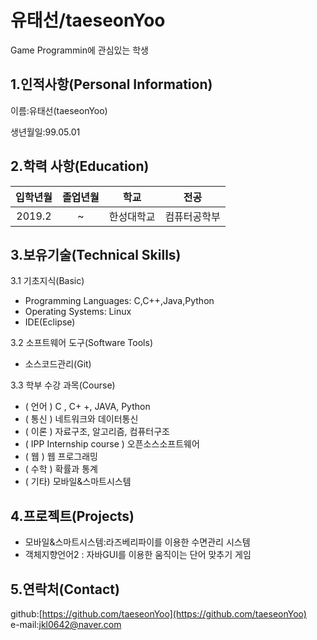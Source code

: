 # 유태선/taeseonYoo
Game Programmin에 관심있는 학생

## 1.인적사항(Personal Information)

 이름:유태선(taeseonYoo)

 생년월일:99.05.01

## 2.학력 사항(Education)
 |입학년월|졸업년월|학교|전공|
 | :---:  |:---:   |:---:|:---:|
 |2019.2 | ~ |한성대학교|컴퓨터공학부| 

## 3.보유기술(Technical Skills)
 3.1 기초지식(Basic)

  * Programming Languages: C,C++,Java,Python
  * Operating Systems: Linux
  * IDE(Eclipse)
 
 3.2 소프트웨어 도구(Software Tools)

  * 소스코드관리(Git)
 
 3.3 학부 수강 과목(Course)

  * ( 언어 ) C , C+ +, JAVA, Python
  * ( 통신 ) 네트워크와 데이터통신
  * ( 이론 ) 자료구조, 알고리즘, 컴퓨터구조
  * ( IPP Internship course ) 오픈소스소프트웨어
  * ( 웹 ) 웹 프로그래밍
  * ( 수학 ) 확률과 통계
  * ( 기타) 모바일&스마트시스템
## 4.프로젝트(Projects)
 * 모바일&스마트시스템:라즈베리파이를 이용한 수면관리 시스템
 * 객체지향언어2 : 자바GUI를 이용한 움직이는 단어 맞추기 게임
## 5.연락처(Contact)

 github:[https://github.com/taeseonYoo](https://github.com/taeseonYoo)  
 e-mail:[jkl0642@naver.com](jkl0642@naver.com)
